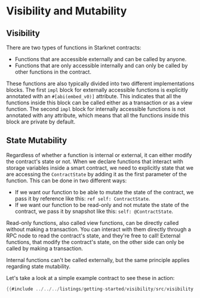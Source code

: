 # Visibility and Mutability

## Visibility

There are two types of functions in Starknet contracts:

- Functions that are accessible externally and can be called by anyone.
- Functions that are only accessible internally and can only be called by other functions in the contract.

These functions are also typically divided into two different implementations blocks. The first `impl` block for externally accessible functions is explicitly annotated with an `#[abi(embed_v0)]` attribute. This indicates that all the functions inside this block can be called either as a transaction or as a view function. The second `impl` block for internally accessible functions is not annotated with any attribute, which means that all the functions inside this block are private by default.

## State Mutability

Regardless of whether a function is internal or external, it can either modify the contract's state or not. When we declare functions that interact with storage variables inside a smart contract,
we need to explicitly state that we are accessing the `ContractState` by adding it as the first parameter of the function. This can be done in two different ways:

- If we want our function to be able to mutate the state of the contract, we pass it by reference like this: `ref self: ContractState`.
- If we want our function to be read-only and not mutate the state of the contract, we pass it by snapshot like this: `self: @ContractState`.

Read-only functions, also called view functions, can be directly called without making a transaction. You can interact with them directly through a RPC node to read the contract's state, and they're free to call!
External functions, that modify the contract's state, on the other side can only be called by making a transaction.

Internal functions can't be called externally, but the same principle applies regarding state mutability.

Let's take a look at a simple example contract to see these in action:

```rust
{{#include ../../../listings/getting-started/visibility/src/visibility.cairo}}
```
